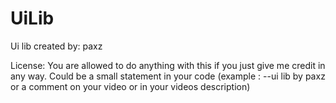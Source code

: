 # UiLib

Ui lib created by: paxz

License: You are allowed to do anything with this if you just give me credit in any way. Could be a small statement in your code (example : --ui lib by paxz or a comment on your video or in your videos description)
